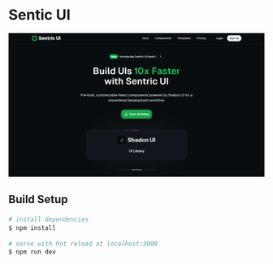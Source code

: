<h1>Sentic UI</h1>   


<img src="/public/preview.png" />

## Build Setup

```bash
# install dependencies
$ npm install
```
```bash
# serve with hot reload at localhost:3000
$ npm run dev
```